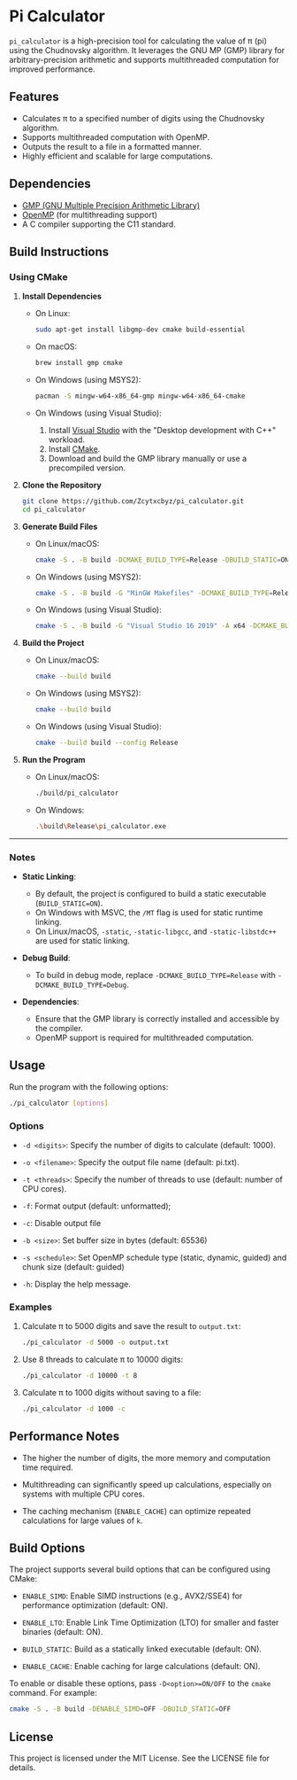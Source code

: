 # Pi Calculator

`pi_calculator` is a high-precision tool for calculating the value of π (pi) using the Chudnovsky algorithm. It leverages the GNU MP (GMP) library for arbitrary-precision arithmetic and supports multithreaded computation for improved performance.

## Features

- Calculates π to a specified number of digits using the Chudnovsky algorithm.
- Supports multithreaded computation with OpenMP.
- Outputs the result to a file in a formatted manner.
- Highly efficient and scalable for large computations.

## Dependencies

- [GMP (GNU Multiple Precision Arithmetic Library)](https://gmplib.org/)
- [OpenMP](https://www.openmp.org/) (for multithreading support)
- A C compiler supporting the C11 standard.

## Build Instructions

### Using CMake

1. **Install Dependencies**

   - On Linux:
     ```bash
     sudo apt-get install libgmp-dev cmake build-essential
     ```

   - On macOS:
     ```bash
     brew install gmp cmake
     ```

   - On Windows (using MSYS2):
     ```bash
     pacman -S mingw-w64-x86_64-gmp mingw-w64-x86_64-cmake
     ```

   - On Windows (using Visual Studio):
     1. Install [Visual Studio](https://visualstudio.microsoft.com/) with the "Desktop development with C++" workload.
     2. Install [CMake](https://cmake.org/download/).
     3. Download and build the GMP library manually or use a precompiled version.

2. **Clone the Repository**
   ```bash
   git clone https://github.com/Zcytxcbyz/pi_calculator.git
   cd pi_calculator
   ```

3. **Generate Build Files**
   - On Linux/macOS:
     ```bash
     cmake -S . -B build -DCMAKE_BUILD_TYPE=Release -DBUILD_STATIC=ON
     ```

   - On Windows (using MSYS2):
     ```bash
     cmake -S . -B build -G "MinGW Makefiles" -DCMAKE_BUILD_TYPE=Release -DBUILD_STATIC=ON
     ```

   - On Windows (using Visual Studio):
     ```bash
     cmake -S . -B build -G "Visual Studio 16 2019" -A x64 -DCMAKE_BUILD_TYPE=Release -DBUILD_STATIC=ON
     ```

4. **Build the Project**
   - On Linux/macOS:
     ```bash
     cmake --build build
     ```

   - On Windows (using MSYS2):
     ```bash
     cmake --build build
     ```

   - On Windows (using Visual Studio):
     ```bash
     cmake --build build --config Release
     ```

5. **Run the Program**
   - On Linux/macOS:
     ```bash
     ./build/pi_calculator
     ```

   - On Windows:
     ```bash
     .\build\Release\pi_calculator.exe
     ```

---

### Notes

- **Static Linking**:
  - By default, the project is configured to build a static executable (`BUILD_STATIC=ON`).
  - On Windows with MSVC, the `/MT` flag is used for static runtime linking.
  - On Linux/macOS, `-static`, `-static-libgcc`, and `-static-libstdc++` are used for static linking.

- **Debug Build**:
  - To build in debug mode, replace `-DCMAKE_BUILD_TYPE=Release` with `-DCMAKE_BUILD_TYPE=Debug`.

- **Dependencies**:
  - Ensure that the GMP library is correctly installed and accessible by the compiler.
  - OpenMP support is required for multithreaded computation.

## Usage

Run the program with the following options:

```bash
./pi_calculator [options]
```

### Options

- `-d <digits>`: Specify the number of digits to calculate (default: 1000).

- `-o <filename>`: Specify the output file name (default: pi.txt).

- `-t <threads>`: Specify the number of threads to use (default: number of CPU cores).

- `-f`: Format output (default: unformatted);

- `-c`: Disable output file

- `-b <size>`: Set buffer size in bytes (default: 65536)

- `-s <schedule>`: Set OpenMP schedule type (static, dynamic, guided) and chunk size (default: guided)

- `-h`: Display the help message.

### Examples

1. Calculate π to 5000 digits and save the result to `output.txt`:
    ```bash
    ./pi_calculator -d 5000 -o output.txt
    ```

2. Use 8 threads to calculate π to 10000 digits:
    ```bash
    ./pi_calculator -d 10000 -t 8
    ```

3. Calculate π to 1000 digits without saving to a file:
    ```bash
    ./pi_calculator -d 1000 -c
    ```

## Performance Notes

- The higher the number of digits, the more memory and computation time required.

- Multithreading can significantly speed up calculations, especially on systems with multiple CPU cores.

- The caching mechanism (`ENABLE_CACHE`) can optimize repeated calculations for large values of `k`.

## Build Options

The project supports several build options that can be configured using CMake:

- `ENABLE_SIMD`: Enable SIMD instructions (e.g., AVX2/SSE4) for performance optimization (default: ON).

- `ENABLE_LTO`: Enable Link Time Optimization (LTO) for smaller and faster binaries (default: ON).

- `BUILD_STATIC`: Build as a statically linked executable (default: ON).

- `ENABLE_CACHE`: Enable caching for large calculations (default: ON).

To enable or disable these options, pass `-D<option>=ON/OFF` to the `cmake` command. For example:

```bash
cmake -S . -B build -DENABLE_SIMD=OFF -DBUILD_STATIC=OFF
```

## License

This project is licensed under the MIT License. See the LICENSE file for details.
